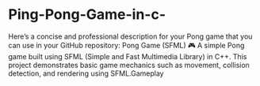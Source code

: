 # Ping-Pong-Game-in-c-
Here’s a concise and professional description for your Pong game that you can use in your GitHub repository: Pong Game (SFML) 🎮  A simple Pong game built using SFML (Simple and Fast Multimedia Library) in C++. This project demonstrates basic game mechanics such as movement, collision detection, and rendering using SFML.Gameplay     

